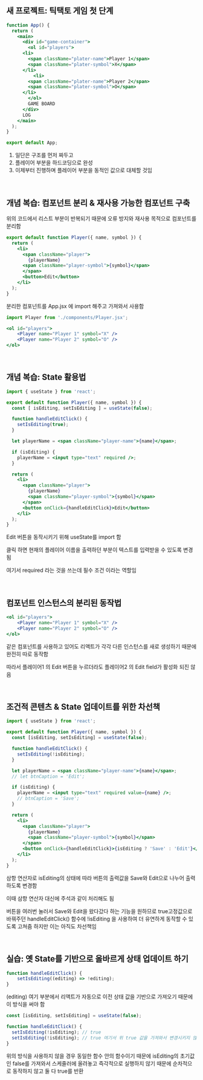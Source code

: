 ## 새 프로젝트: 틱택토 게임 첫 단계

```jsx
function App() {
  return (
    <main>
      <div id="game-container">
        <ol id="players">
	  <li>
	    <span className="plater-name">Player 1</span>
 	    <span className="plater-symbol">X</span>
	  </li>
          <li>
	    <span className="plater-name">Player 2</span>
  	    <span className="plater-symbol">O</span>
	  </li>
        </ol>
        GAME BOARD
      </div>
      LOG
    </main>
  );
}

export default App;
```

1. 일단은 구조를 먼저 짜두고
2. 플레이어 부분을 하드코딩으로 완성
3. 이제부터 진행하며 플레이어 부분을 동적인 값으로 대체할 것임

</br>

## 개념 복습: 컴포넌트 분리 & 재사용 가능한 컴포넌트 구축

위의 코드에서 리스트 부분이 반복되기 때문에 오류 방지와 재사용 목적으로 컴포넌트를 분리함

```jsx
export default function Player({ name, symbol }) {
  return (
    <li>
      <span className="player">
        {playerName}
      <span className="player-symbol">{symbol}</span>
      </span>
      <button>Edit</button>
    </li>
  );
}
```

분리한 컴포넌트를 App.jsx 에 import 해주고 가져와서 사용함

```jsx
import Player from './components/Player.jsx';

<ol id="players">
	<Player name="Player 1" symbol="X" />
	<Player name="Player 2" symbol="O" />
</ol>
```

</br>

## 개념 복습: State 활용법

```jsx
import { useState } from 'react';

export default function Player({ name, symbol }) {
  const [ isEditing, setIsEditing ] = useState(false);

  function handleEditClick() {
    setIsEditing(true);
  }

  let playerName = <span className="player-name">{name}</span>;

  if (isEditing) {
    playerName = <input type="text" required />;
  }

  return (
    <li>
      <span className="player">
        {playerName}
        <span className="player-symbol">{symbol}</span>
      </span>
      <button onClick={handleEditClick}>Edit</button>
    </li>
  );
}
```

Edit 버튼을 동작시키기 위해 useState를 import 함

클릭 하면 현재의 플레이어 이름을 출력하던 부분이 텍스트를 입력받을 수 있도록 변경됨

여기서 required 라는 것을 쓰는데 필수 조건 이라는 역할임

</br>

## 컴포넌트 인스턴스의 분리된 동작법

```jsx
<ol id="players">
	<Player name="Player 1" symbol="X" />
	<Player name="Player 2" symbol="O" />
</ol>
```

같은 컴포넌트를 사용하고 있어도 리액트가 각각 다른 인스턴스를 새로 생성하기 때문에 완전히 따로 동작함

따라서 플레이어1 의 Edit 버튼을 누르더라도 플레이어2 의 Edit field가 활성화 되진 않음

</br>

## 조건적 콘텐츠 & State 업데이트를 위한 차선책

```jsx
import { useState } from 'react';

export default function Player({ name, symbol }) {
  const [isEditing, setIsEditing] = useState(false);

  function handleEditClick() {
    setIsEditing(!isEditing);
  }

  let playerName = <span className="player-name">{name}</span>;
  // let btnCaption = 'Edit';

  if (isEditing) {
    playerName = <input type="text" required value={name} />;
    // btnCaption = 'Save';
  }

  return (
    <li>
      <span className="player">
        {playerName}
        <span className="player-symbol">{symbol}</span>
      </span>
      <button onClick={handleEditClick}>{isEditing ? 'Save' : 'Edit'}</button>
    </li>
  );
}
```

삼항 연산자로 isEditing의 상태에 따라 버튼의 출력값을 Save와 Edit으로 나누어 출력하도록 변경함

이때 삼항 연산자 대신에 주석과 같이 처리해도 됨

버튼을 여러번 눌러서 Save와 Edit을 왔다갔다 하는 기능을 원하므로 true고정값으로 바꿔주던 handleEditClick() 함수에 !isEditing 을 사용하여 더 유연하게 동작할 수 있도록 고쳐줌
하지만 이는 아직도 차선책임

</br>

## 실습: 옛 State를 기반으로 올바르게 상태 업데이트 하기

```jsx
function handleEditClick() {
	setIsEditing((editing) => !editing);
}
```

(editing) 여기 부분에서 리액트가 자동으로 이전 상태 값을 기반으로 가져오기 때문에 이 방식을 써야 함

```jsx
const [isEditing, setIsEditing] = useState(false);

function handleEditClick() {
  setIsEditing(!isEditing); // true
  setIsEditing(!isEditing); // true 여기서 위 true 값을 가져와서 변경시키지 않음
}
```

위의 방식을 사용하지 않을 경우 동일한 함수 안의 함수이기 때문에 isEditing의 초기값인 false를 가져와서 스케줄러에 올려놓고 즉각적으로 실행하지 않기 때문에 순차적으로 동작하지 않고 둘 다 true를 반환
